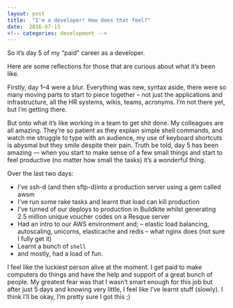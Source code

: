 ```yaml
---
layout: post
title:  "I'm a developer! How does that feel?"
date:  2016-07-13
<!-- categories: development -->
---
```

So it’s day 5 of my “paid” career as a developer.

Here are some reflections for those that are curious about what it’s been like.

Firstly, day 1–4 were a blur. Everything was new, syntax aside, there were so many moving parts to start to piece together – not just the applications and infrastructure, all the HR systems, wikis, teams, acronyms. I’m not there yet, but I’m getting there.

But onto what it’s like working in a team to get shit done. My colleagues are all amazing. They’re so patient as they explain simple shell commands, and watch me struggle to type with an audience, my use of keyboard shortcuts is abysmal but they smile despite their pain. Truth be told, day 5 has been amazing –– when you start to make sense of a few small things and start to feel productive (no matter how small the tasks) it’s a wonderful thing.

Over the last two days:

* I’ve ssh-d (and then sftp-d)into a production server using a gem called awsm
* I’ve run some rake tasks and learnt that load can kill production
* I’ve turned of our deploys to production in Buildkite whilst generating 2.5 million unique voucher codes on a Resque server
* Had an intro to our AWS environment and;
– elastic load balancing, autoscaling, unicorns, elasticache and redis
– what nginx does (not sure I fully get it)
* Learnt a bunch of `shell`
* and mostly, had a load of fun.

I feel like the luckiest person alive at the moment. I get paid to make computers do things and have the help and support of a great bunch of people. My greatest fear was that I wasn’t smart enough for this job but after just 5 days and knowing very little, I feel like I’ve learnt stuff (slowly). I think I’ll be okay, I’m pretty sure I got this ;)